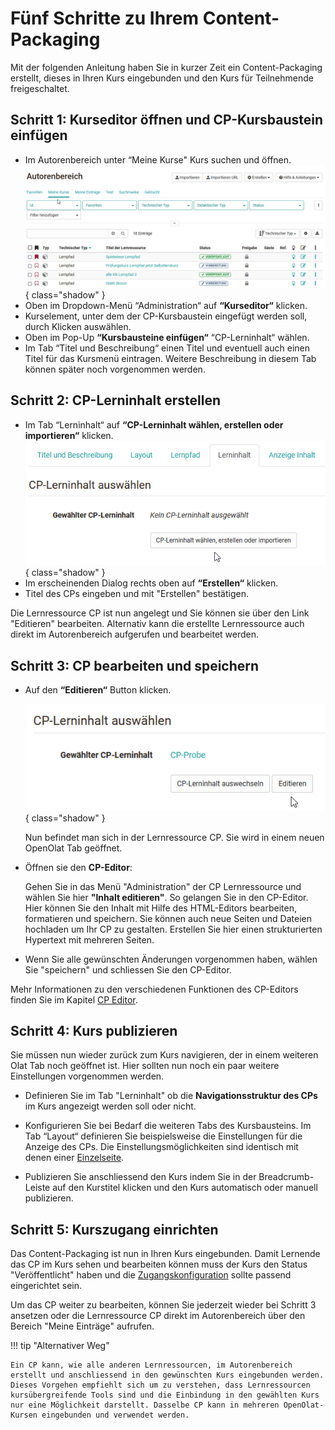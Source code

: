 # Fünf Schritte zu Ihrem Content-Packaging

Mit der folgenden Anleitung haben Sie in kurzer Zeit ein Content-Packaging
erstellt, dieses in Ihren Kurs eingebunden und den Kurs für Teilnehmende
freigeschaltet.

## Schritt 1: Kurseditor öffnen und CP-Kursbaustein einfügen  
  
 - Im Autorenbereich unter “Meine Kurse" Kurs suchen und öffnen.
![Meine Kurse](assets/Kurs_waehlen_16_de.png){ class="shadow" }
 - Oben im Dropdown-Menü “Administration“ auf **“Kurseditor“** klicken.  
 - Kurselement, unter dem der CP-Kursbaustein eingefügt werden soll, durch Klicken auswählen.  
 - Oben im Pop-Up **“Kursbausteine einfügen“** “CP-Lerninhalt“ wählen.  
 - Im Tab “Titel und Beschreibung“ einen Titel und eventuell auch einen Titel für das Kursmenü eintragen. Weitere Beschreibung in diesem Tab können später noch vorgenommen werden.   
  
## Schritt 2: CP-Lerninhalt erstellen  

 - Im Tab “Lerninhalt“ auf **“CP-Lerninhalt wählen, erstellen oder importieren“** klicken.
![choose-cp](assets/CP_anlegen_de.png){ class="shadow" }
 - Im erscheinenden Dialog rechts oben auf **“Erstellen“** klicken.  
 - Titel des CPs eingeben und mit "Erstellen" bestätigen.

 Die Lernressource CP ist nun angelegt und Sie können sie über den Link "Editieren" bearbeiten. Alternativ kann die erstellte Lernressource auch direkt im Autorenbereich aufgerufen und bearbeitet werden. 


## Schritt 3: CP bearbeiten und speichern

- Auf den **“Editieren“** Button klicken.
    
    ![content-package editieren](assets/CP_editieren_de.png){ class="shadow" }

   Nun befindet man sich in der Lernressource CP. Sie wird in einem neuen OpenOlat Tab geöffnet. 

- Öffnen sie den **CP-Editor**: 

    Gehen Sie in das Menü "Administration" der CP Lernressource und wählen Sie hier **"Inhalt editieren"**. So gelangen Sie in den CP-Editor. Hier können Sie den Inhalt mit Hilfe des HTML-Editors bearbeiten, formatieren und speichern. Sie können auch neue Seiten und Dateien hochladen um Ihr CP zu gestalten. Erstellen Sie hier einen strukturierten Hypertext mit mehreren Seiten.    

- Wenn Sie alle gewünschten Änderungen vorgenommen haben, wählen Sie "speichern" und schliessen Sie den CP-Editor. 

Mehr Informationen zu den verschiedenen Funktionen des CP-Editors finden Sie im Kapitel [CP Editor](../learningresources/CP_Editor.de.md).


## Schritt 4: Kurs publizieren  

Sie müssen nun wieder zurück zum Kurs navigieren, der in einem weiteren Olat Tab noch geöffnet ist. Hier sollten nun noch ein paar weitere Einstellungen vorgenommen werden.

- Definieren Sie im Tab "Lerninhalt" ob die **Navigationsstruktur des CPs** im Kurs angezeigt werden soll oder nicht. 

- Konfigurieren Sie bei Bedarf die weiteren Tabs des Kursbausteins.
Im Tab “Layout“ definieren Sie beispielsweise die Einstellungen für die Anzeige des CPs. Die Einstellungsmöglichkeiten sind identisch mit denen einer [Einzelseite](../learningresources/Course_Element_Single_Page.de.md).

- Publizieren Sie anschliessend den Kurs indem Sie in der Breadcrumb-Leiste auf den Kurstitel klicken und den Kurs automatisch oder manuell publizieren. 

## Schritt 5: Kurszugang einrichten

Das Content-Packaging ist nun in Ihren Kurs eingebunden. Damit Lernende das CP im Kurs sehen und bearbeiten können muss der Kurs den Status "Veröffentlicht" haben und die [Zugangskonfiguration](../learningresources/Access_configuration.de.md) sollte passend eingerichtet sein. 

Um das CP weiter zu bearbeiten, können Sie jederzeit wieder bei Schritt 3 ansetzen oder die Lernressource CP direkt im Autorenbereich über den Bereich "Meine Einträge" aufrufen. 


!!! tip "Alternativer Weg"

    Ein CP kann, wie alle anderen Lernressourcen, im Autorenbereich erstellt und anschliessend in den gewünschten Kurs eingebunden werden. Dieses Vorgehen empfiehlt sich um zu verstehen, dass Lernressourcen kursübergreifende Tools sind und die Einbindung in den gewählten Kurs nur eine Möglichkeit darstellt. Dasselbe CP kann in mehreren OpenOlat-Kursen eingebunden und verwendet werden.
